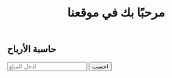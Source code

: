 <!DOCTYPE html>
<html lang="ar">
<head>
    <meta charset="UTF-8">
    <title>موقع مشابه لـ Gemini Staking</title>
    <link rel="stylesheet" href="style.css">
</head>
<body>
    <header>
        <h1>مرحبًا بك في موقعنا</h1>
    </header>
    <main>
        <section id="calculator">
            <h2>حاسبة الأرباح</h2>
            <input type="number" id="amount" placeholder="أدخل المبلغ">
            <button onclick="calculate()">احسب</button>
            <p id="result"></p>
        </section>
    </main>
    <script src="script.js"></script>
</body>
</html>
